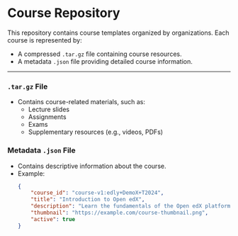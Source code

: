 
# Course Repository

This repository contains course templates organized by organizations. Each course is represented by:
- A compressed `.tar.gz` file containing course resources.
- A metadata `.json` file providing detailed course information.

---


### **`.tar.gz` File**
- Contains course-related materials, such as:
  - Lecture slides
  - Assignments
  - Exams
  - Supplementary resources (e.g., videos, PDFs)

### **Metadata `.json` File**
- Contains descriptive information about the course.
- Example:
  ```json
  {
      "course_id": "course-v1:edly+DemoX+T2024",
      "title": "Introduction to Open edX",
      "description": "Learn the fundamentals of the Open edX platform, including how to create and manage courses.",
      "thumbnail": "https://example.com/course-thumbnail.png",
      "active": true
  }
